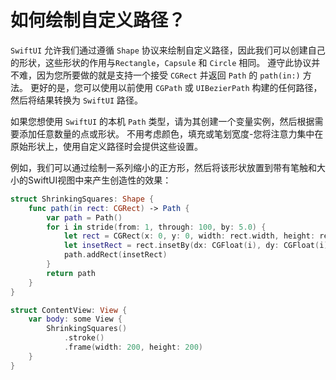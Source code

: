 如何绘制自定义路径？
===

`SwiftUI` 允许我们通过遵循 `Shape` 协议来绘制自定义路径，因此我们可以创建自己的形状，这些形状的作用与`Rectangle`，`Capsule` 和 `Circle` 相同。 遵守此协议并不难，因为您所要做的就是支持一个接受 `CGRect` 并返回 `Path` 的 `path(in:)` 方法。 更好的是，您可以使用以前使用 `CGPath` 或 `UIBezierPath` 构建的任何路径，然后将结果转换为 `SwiftUI` 路径。

如果您想使用 `SwiftUI` 的本机 `Path` 类型，请为其创建一个变量实例，然后根据需要添加任意数量的点或形状。 不用考虑颜色，填充或笔划宽度-您将注意力集中在原始形状上，使用自定义路径时会提供这些设置。

例如，我们可以通过绘制一系列缩小的正方形，然后将该形状放置到带有笔触和大小的SwiftUI视图中来产生创造性的效果：

```swift
struct ShrinkingSquares: Shape {
    func path(in rect: CGRect) -> Path {
        var path = Path()
        for i in stride(from: 1, through: 100, by: 5.0) {
            let rect = CGRect(x: 0, y: 0, width: rect.width, height: rect.height)
            let insetRect = rect.insetBy(dx: CGFloat(i), dy: CGFloat(i))
            path.addRect(insetRect)
        }
        return path
    }
}

struct ContentView: View {
    var body: some View {
        ShrinkingSquares()
            .stroke()
            .frame(width: 200, height: 200)
    }
}
```